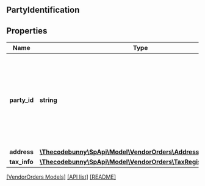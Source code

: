 ## PartyIdentification

## Properties

Name | Type | Description | Notes
------------ | ------------- | ------------- | -------------
**party_id** | **string** | Assigned identification for the party. For example, warehouse code or vendor code. Please refer to specific party for more details. |
**address** | [**\Thecodebunny\SpApi\Model\VendorOrders\Address**](Address.md) |  | [optional]
**tax_info** | [**\Thecodebunny\SpApi\Model\VendorOrders\TaxRegistrationDetails**](TaxRegistrationDetails.md) |  | [optional]

[[VendorOrders Models]](../) [[API list]](../../Api) [[README]](../../../README.md)
